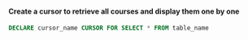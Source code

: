 ####  Create a cursor to retrieve all courses and display them one by one
```sql
DECLARE cursor_name CURSOR FOR SELECT * FROM table_name
```